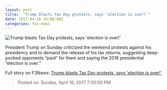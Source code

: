 ```yaml
---
layout: post
title:  "Trump blasts Tax Day protests, says 'election is over!'"
date: 2017-04-16 14:00:00Z
categories: fox-news
---
```


![Trump blasts Tax Day protests, says 'election is over!'](http://a57.foxnews.com/media2.foxnews.com/BrightCove/694940094001/2017/04/15/0/0/694940094001_5399209372001_5399199205001-vs.jpg?ve=1)

President Trump on Sunday criticized the weekend protests against his presidency and to demand the release of his tax returns, suggesting deep-pocked opponents “paid” for them and saying the 2016 presidential “election is over.”


Full story on F3News: [Trump blasts Tax Day protests, says 'election is over!'](http://www.f3nws.com/n/AEkTTH)

> Posted on: Sunday, April 16, 2017 7:00:00 PM
